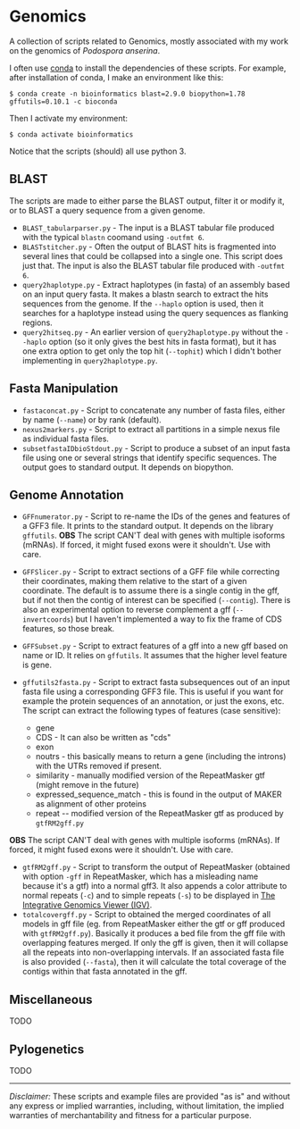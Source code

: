 # Genomics
A collection of scripts related to Genomics, mostly associated with my work on the genomics of *Podospora anserina*.

I often use [conda](https://docs.conda.io/projects/conda/en/latest/) to install the dependencies of these scripts. For example, after installation of conda, I make an environment like this:

    $ conda create -n bioinformatics blast=2.9.0 biopython=1.78 gffutils=0.10.1 -c bioconda

Then I activate my environment:

    $ conda activate bioinformatics

Notice that the scripts (should) all use python 3.

## BLAST

The scripts are made to either parse the BLAST output, filter it or modify it, or to BLAST a query sequence from a given genome.

- `BLAST_tabularparser.py` - The input is a BLAST tabular file produced with the typical `blastn` coomand using `-outfmt 6`.
- `BLASTstitcher.py` - Often the output of BLAST hits is fragmented into several lines that could be collapsed into a single one. This script does just that. The input is also the BLAST tabular file produced with `-outfmt 6`.
- `query2haplotype.py` - Extract haplotypes (in fasta) of an assembly based on an input query fasta. It makes a blastn search to extract the hits sequences from the genome. If the `--haplo` option is used, then it searches for a haplotype instead using the query sequences as flanking regions.
- `query2hitseq.py` - An earlier version of `query2haplotype.py` without the `--haplo` option (so it only gives the best hits in fasta format), but it has one extra option to get only the top hit (`--tophit`) which I didn't bother implementing in `query2haplotype.py`.

## Fasta Manipulation

- `fastaconcat.py` - Script to concatenate any number of fasta files, either by name (`--name`) or by rank (default).
- `nexus2markers.py` - Script to extract all partitions in a simple nexus file as individual fasta files.
- `subsetfastaIDbioStdout.py` - Script to produce a subset of an input fasta file using one or several strings that identify specific sequences. The output goes to standard output. It depends on biopython.

## Genome Annotation

- `GFFnumerator.py` - Script to re-name the IDs of the genes and features of a GFF3 file. It prints to the standard output. It depends on the library `gffutils`. **OBS** The script CAN'T deal with genes with multiple isoforms (mRNAs). If forced, it might fused exons were it shouldn't. Use with care.
- `GFFSlicer.py` -  Script to extract sections of a GFF file while correcting their coordinates, making them relative to the start of a given coordinate. The default is to assume there is a single contig in the gff, but if not then the contig of interest can be specified (`--contig`). There is also an experimental option to reverse complement a gff (`--invertcoords`) but I haven't implemented a way to fix the frame of CDS features, so those break.
- `GFFSubset.py` - Script to extract features of a gff into a new gff based on name or ID. It relies on `gffutils`. It assumes that the higher level feature is gene.
- `gffutils2fasta.py` - Script to extract fasta subsequences out of an input fasta file using a corresponding GFF3 file. This is useful if you want for example the protein sequences of an annotation, or just the exons, etc. The script can extract the following types of features (case sensitive):
	
	* gene
	* CDS - It can also be written as "cds"
	* exon
	* noutrs - this basically means to return a gene (including the introns) with the UTRs removed if present.
	* similarity - manually modified version of the RepeatMasker gtf (might remove in the future)
	* expressed_sequence_match - this is found in the output of MAKER as alignment of other proteins
    * repeat -- modified version of the RepeatMasker gtf as produced by `gtfRM2gff.py`

**OBS** The script CAN'T deal with genes with multiple isoforms (mRNAs). If forced, it might fused exons were it shouldn't. Use with care.

- `gtfRM2gff.py` - Script to transform the output of RepeatMasker (obtained with option `-gff` in RepeatMasker, which has a misleading name because it's a gtf) into a normal gff3. It also appends a color attribute to normal repeats (`-c`) and to simple repeats (`-s`) to be displayed in [The Integrative Genomics Viewer (IGV)](http://software.broadinstitute.org/software/igv/). 
- `totalcovergff.py` - Script to obtained the merged coordinates of all models in gff file (eg. from RepeatMasker either the gtf or gff produced with `gtfRM2gff.py`). Basically it produces a bed file from the gff file with overlapping features merged. If only the gff is given, then it will collapse all the repeats into non-overlapping intervals. If an associated fasta file is also provided (`--fasta`), then it will calculate the total coverage of the contigs within that fasta annotated in the gff.

## Miscellaneous

TODO

## Pylogenetics

TODO

----

*Disclaimer:* These scripts and example files are provided "as is" and without any express or implied warranties, including, without limitation, the implied warranties of merchantability and fitness for a particular purpose.
